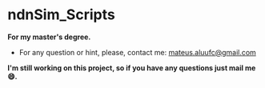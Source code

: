 # ndnSim_Scripts

**For my master's degree.**

- For any question or hint, please, contact me: mateus.aluufc@gmail.com

**I'm still working on this project, so if you have any questions just
mail me :smile:.** 

